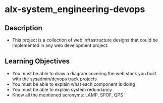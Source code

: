 # alx-system_engineering-devops

## Description

- This project is a collection of web infrastructure designs that could be implemented in any web development project.

## Learning Objectives

- You must be able to draw a diagram covering the web stack you built with the sysadmin/devops track projects
- You must be able to explain what each component is doing
- You must be able to explain system redundancy
- Know all the mentioned acronyms: LAMP, SPOF, QPS



